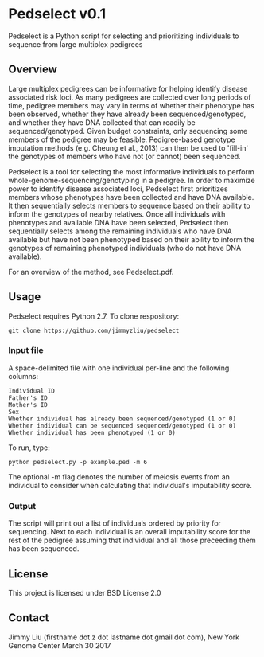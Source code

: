 # Pedselect v0.1
Pedselect is a Python script for selecting and prioritizing individuals to sequence from large multiplex pedigrees

## Overview
Large multiplex pedigrees can be informative for helping identify disease associated risk loci. As many pedigrees are collected over long periods of time, pedigree members may vary in terms of whether their phenotype has been observed, whether they have already been sequenced/genotyped, and whether they have DNA collected that can readily be sequenced/genotyped. Given budget constraints, only sequencing some members of the pedigree may be feasible. Pedigree-based genotype imputation methods (e.g. Cheung et al., 2013) can then be used to 'fill-in' the genotypes of members who have not (or cannot) been sequenced.

Pedselect is a tool for selecting the most informative individuals to perform whole-genome-sequencing/genotyping in a pedigree. In order to maximize power to identify disease associated loci, Pedselect first prioritizes members whose phenotypes have been collected and have DNA available. It then sequentially selects members to sequence based on their ability to inform the genotypes of nearby relatives. Once all individuals with phenotypes and available DNA have been selected, Pedselect then sequentially selects among the remaining individuals who have DNA available but have not been phenotyped based on their ability to inform the genotypes of remaining phenotyped individuals (who do not have DNA available).

For an overview of the method, see Pedselect.pdf.

## Usage
Pedselect requires Python 2.7. To clone respository:
```
git clone https://github.com/jimmyzliu/pedselect
```

### Input file
A space-delimited file with one individual per-line and the following columns:
```
Individual ID
Father's ID
Mother's ID
Sex
Whether individual has already been sequenced/genotyped (1 or 0)
Whether individual can be sequenced sequenced/genotyped (1 or 0)
Whether individual has been phenotyped (1 or 0)
```

To run, type:
```
python pedselect.py -p example.ped -m 6
```

The optional -m flag denotes the number of meiosis events from an individual to consider when calculating that individual's imputability score.

### Output
The script will print out a list of individuals ordered by priority for sequencing. Next to each individual is an overall imputability score for the rest of the pedigree assuming that individual and all those preceeding them has been sequenced.

## License
This project is licensed under BSD License 2.0

## Contact
Jimmy Liu (firstname dot z dot lastname dot gmail dot com), New York Genome Center
March 30 2017


